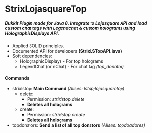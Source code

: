 # StrixLojasquareTop
##### Bukkit Plugin made for Java 8. Integrate to Lojasquare API and load custom chat tags with Legendchat & custom holograms using HolographicDisplays API.

- Applied SOLID principles.
- Documented API for developers **(StrixLSTopAPI.java)**
- Soft dependencies:
    - HolographicDisplays - For top holograms
    - LegendChat (or nChat) - For chat tag *(top_donator)*
#### Commands:
- strixlstop:
    **Main Command** *(Alises: lstop;lojasquaretop)*
    - delete:
        - Permission: *strixlstop.delete*
        - **Deletes all holograms**
    - create:
        - Permission: *strixlstop.create*
        - **Deletes all holograms**
- topdonators:
  **Send a list of all top donators** *(Alises: topdoadores)*
